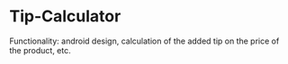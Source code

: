 # Tip-Calculator
Functionality: android design, calculation of the added tip on the price of the product, etc.
